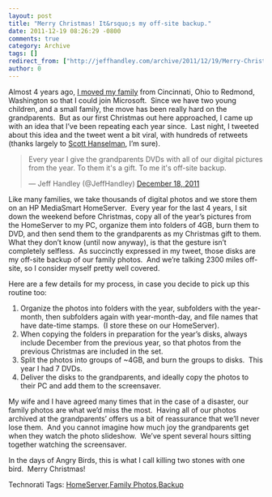 ```yaml
---
layout: post
title: "Merry Christmas! It&rsquo;s my off-site backup."
date: 2011-12-19 08:26:29 -0800
comments: true
category: Archive
tags: []
redirect_from: ["http://jeffhandley.com/archive/2011/12/19/Merry-Christmas-Itrsquos-my-off-site-backup.aspx", "http://jeffhandley.com/archive/2011/12/19/merry-christmas-itrsquos-my-off-site-backup.aspx"].aspx
author: 0
---
```

<!-- more -->
<p>Almost 4 years ago, <a href="http://jeffhandley.com/archive/2008/04/06/leaving-big-and-relocating.aspx" target="_blank">I moved my family</a> from Cincinnati, Ohio to Redmond, Washington so that I could join Microsoft.  Since we have two young children, and a small family, the move has been really hard on the grandparents.  But as our first Christmas out here approached, I came up with an idea that I’ve been repeating each year since.  Last night, I tweeted about this idea and the tweet went a bit viral, with hundreds of retweets (thanks largely to <a href="https://twitter.com/#!/shanselman/status/148342981102018560" target="_blank">Scott Hanselman</a>, I’m sure).</p>  <blockquote class="twitter-tweet">   <p>Every year I give the grandparents DVDs with all of our digital pictures from the year. To them it's a gift. To me it's off-site backup.</p> — Jeff Handley (@JeffHandley) <a href="https://twitter.com/JeffHandley/status/148341892940181504" data-datetime="2011-12-18T10:00:37+00:00">December 18, 2011</a></blockquote> <script src="//platform.twitter.com/widgets.js" charset="utf-8"></script>  <p>Like many families, we take thousands of digital photos and we store them on an HP MediaSmart HomeServer.  Every year for the last 4 years, I sit down the weekend before Christmas, copy all of the year’s pictures from the HomeServer to my PC, organize them into folders of 4GB, burn them to DVD, and then send them to the grandparents as my Christmas gift to them.  What they don’t know (until now anyway), is that the gesture isn’t completely selfless.  As succinctly expressed in my tweet, those disks are my off-site backup of our family photos.  And we’re talking 2300 miles off-site, so I consider myself pretty well covered.</p>  <p>Here are a few details for my process, in case you decide to pick up this routine too:</p>  <ol>   <li>Organize the photos into folders with the year, subfolders with the year-month, then subfolders again with year-month-day, and file names that have date-time stamps.  (I store these on our HomeServer). </li>    <li>When copying the folders in preparation for the year’s disks, always include December from the previous year, so that photos from the previous Christmas are included in the set. </li>    <li>Split the photos into groups of ~4GB, and burn the groups to disks.  This year I had 7 DVDs. </li>    <li>Deliver the disks to the grandparents, and ideally copy the photos to their PC and add them to the screensaver. </li> </ol>  <p>My wife and I have agreed many times that in the case of a disaster, our family photos are what we’d miss the most.  Having all of our photos archived at the grandparents’ offers us a bit of reassurance that we’ll never lose them.  And you cannot imagine how much joy the grandparents get when they watch the photo slideshow.  We’ve spent several hours sitting together watching the screensaver.</p>  <p>In the days of Angry Birds, this is what I call killing two stones with one bird.  Merry Christmas!</p>  <div style="padding-bottom: 0px; margin: 0px; padding-left: 0px; padding-right: 0px; display: inline; float: none; padding-top: 0px" id="scid:0767317B-992E-4b12-91E0-4F059A8CECA8:749a6e33-37ae-4176-9e8c-0fa5af56cc93" class="wlWriterEditableSmartContent">Technorati Tags: <a href="http://technorati.com/tags/HomeServer" rel="tag">HomeServer</a>,<a href="http://technorati.com/tags/Family+Photos" rel="tag">Family Photos</a>,<a href="http://technorati.com/tags/Backup" rel="tag">Backup</a></div>

